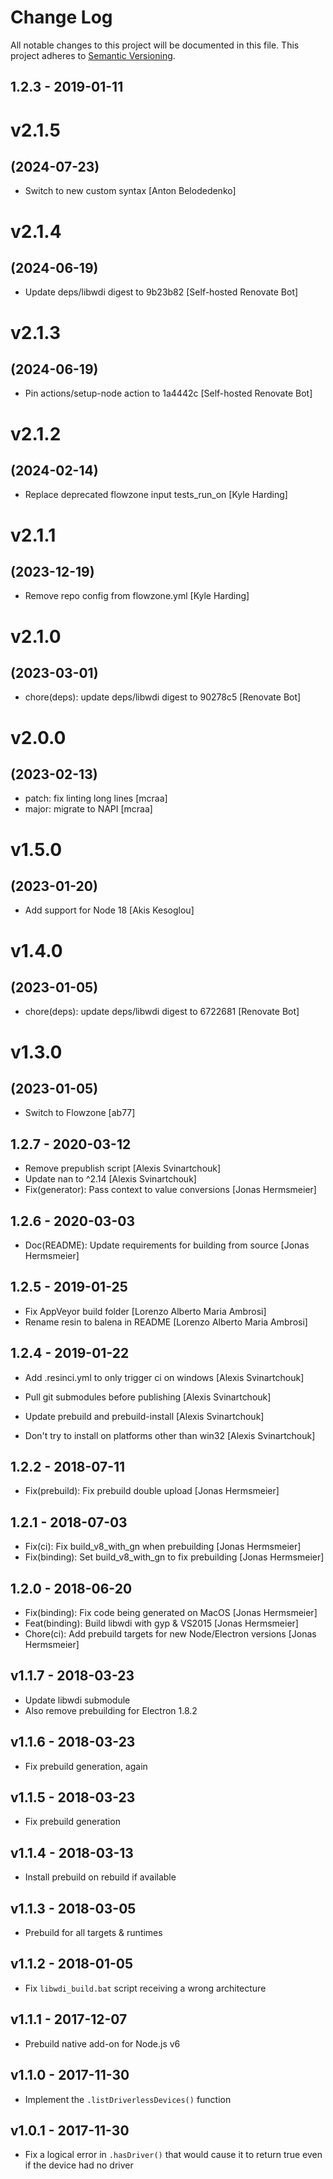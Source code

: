 # Change Log

All notable changes to this project will be documented in this file.
This project adheres to [Semantic Versioning](http://semver.org/).

## 1.2.3 - 2019-01-11

# v2.1.5
## (2024-07-23)

* Switch to new custom syntax [Anton Belodedenko]

# v2.1.4
## (2024-06-19)

* Update deps/libwdi digest to 9b23b82 [Self-hosted Renovate Bot]

# v2.1.3
## (2024-06-19)

* Pin actions/setup-node action to 1a4442c [Self-hosted Renovate Bot]

# v2.1.2
## (2024-02-14)

* Replace deprecated flowzone input tests_run_on [Kyle Harding]

# v2.1.1
## (2023-12-19)

* Remove repo config from flowzone.yml [Kyle Harding]

# v2.1.0
## (2023-03-01)

* chore(deps): update deps/libwdi digest to 90278c5 [Renovate Bot]

# v2.0.0
## (2023-02-13)

* patch: fix linting long lines [mcraa]
* major: migrate to NAPI [mcraa]

# v1.5.0
## (2023-01-20)

* Add support for Node 18 [Akis Kesoglou]

# v1.4.0
## (2023-01-05)

* chore(deps): update deps/libwdi digest to 6722681 [Renovate Bot]

# v1.3.0
## (2023-01-05)

* Switch to Flowzone [ab77]

## 1.2.7 - 2020-03-12

* Remove prepublish script [Alexis Svinartchouk]
* Update nan to ^2.14 [Alexis Svinartchouk]
* Fix(generator): Pass context to value conversions [Jonas Hermsmeier]

## 1.2.6 - 2020-03-03

* Doc(README): Update requirements for building from source [Jonas Hermsmeier]

## 1.2.5 - 2019-01-25

* Fix AppVeyor build folder [Lorenzo Alberto Maria Ambrosi]
* Rename resin to balena in README [Lorenzo Alberto Maria Ambrosi]

## 1.2.4 - 2019-01-22

* Add .resinci.yml to only trigger ci on windows [Alexis Svinartchouk]
* Pull git submodules before publishing [Alexis Svinartchouk]
* Update prebuild and prebuild-install [Alexis Svinartchouk]

* Don't try to install on platforms other than win32 [Alexis Svinartchouk]

## 1.2.2 - 2018-07-11

* Fix(prebuild): Fix prebuild double upload [Jonas Hermsmeier]

## 1.2.1 - 2018-07-03

* Fix(ci): Fix build_v8_with_gn when prebuilding [Jonas Hermsmeier]
* Fix(binding): Set build_v8_with_gn to fix prebuilding [Jonas Hermsmeier]

## 1.2.0 - 2018-06-20

* Fix(binding): Fix code being generated on MacOS [Jonas Hermsmeier]
* Feat(binding): Build libwdi with gyp & VS2015 [Jonas Hermsmeier]
* Chore(ci): Add prebuild targets for new Node/Electron versions [Jonas Hermsmeier]

## v1.1.7 - 2018-03-23

- Update libwdi submodule
- Also remove prebuilding for Electron 1.8.2

## v1.1.6 - 2018-03-23

- Fix prebuild generation, again

## v1.1.5 - 2018-03-23

- Fix prebuild generation

## v1.1.4 - 2018-03-13

- Install prebuild on rebuild if available 

## v1.1.3 - 2018-03-05

- Prebuild for all targets & runtimes

## v1.1.2 - 2018-01-05

- Fix `libwdi_build.bat` script receiving a wrong architecture

## v1.1.1 - 2017-12-07

- Prebuild native add-on for Node.js v6

## v1.1.0 - 2017-11-30

- Implement the `.listDriverlessDevices()` function

## v1.0.1 - 2017-11-30

- Fix a logical error in `.hasDriver()` that would cause it to return true even
  if the device had no driver
